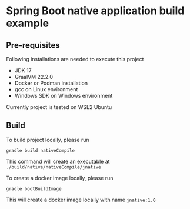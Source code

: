# Spring Boot native application build example

## Pre-requisites

Following installations are needed to execute this project
- JDK 17
- GraalVM 22.2.0
- Docker or Podman installation
- gcc on Linux environment
- Windows SDK on Windows environment

Currently project is tested on WSL2 Ubuntu

## Build

To build project locally, please run

```
gradle build nativeCompile
```

This command will create an executable at ``./build/native/nativeCompile/jnative``

To create a docker image locally, please run

```
gradle bootBuildImage
```

This will create a docker image locally with name ``jnative:1.0``